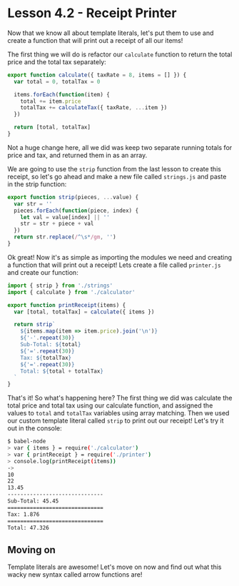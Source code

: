 # Lesson 4.2 - Receipt Printer

Now that we know all about template literals, let's put them to use and create
a function that will print out a receipt of all our items!

The first thing we will do is refactor our `calculate` function to return the
total price and the total tax separately:

```js
export function calculate({ taxRate = 8, items = [] }) {
  var total = 0, totalTax = 0

  items.forEach(function(item) {
    total += item.price
    totalTax += calculateTax({ taxRate, ...item })
  })

  return [total, totalTax]
}
```

Not a huge change here, all we did was keep two separate running totals for
price and tax, and returned them in as an array.

We are going to use the `strip` function from the last lesson to create this
receipt, so let's go ahead and make a new file called `strings.js` and
paste in the strip function:

```js
export function strip(pieces, ...value) {
  var str = ''
  pieces.forEach(function(piece, index) {
    let val = value[index] || ''
    str = str + piece + val
  })
  return str.replace(/^\s*/gm, '')
}
```

Ok great! Now it's as simple as importing the modules we need and creating
a function that will print out a receipt! Lets create a file called `printer.js`
and create our function:

```js
import { strip } from './strings'
import { calculate } from './calculator'

export function printReceipt(items) {
  var [total, totalTax] = calculate({ items })

  return strip`
    ${items.map(item => item.price).join('\n')}
    ${'-'.repeat(30)}
    Sub-Total: ${total}
    ${'='.repeat(30)}
    Tax: ${totalTax}
    ${'='.repeat(30)}
    Total: ${total + totalTax}
  `
}
```

That's it! So what's happening here? The first thing we did was calculate the
total price and total tax using our calculate function, and assigned the values
to `total` and `totalTax` variables using array matching. Then we used our custom
template literal called `strip` to print out our receipt! Let's try it out in
the console:

```bash
$ babel-node
> var { items } = require('./calculator')
> var { printReceipt } = require('./printer')
> console.log(printReceipt(items))
->
10
22
13.45
------------------------------
Sub-Total: 45.45
==============================
Tax: 1.876
==============================
Total: 47.326
```

## Moving on
Template literals are awesome! Let's move on now and find out what this wacky
new syntax called arrow functions are!
